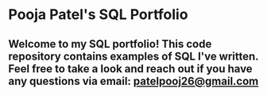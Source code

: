 # Pooja Patel's SQL Portfolio


## Welcome to my SQL portfolio! This code repository contains examples of SQL I've written. Feel free to take a look and reach out if you have any questions via email: patelpooj26@gmail.com
